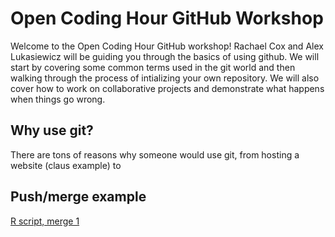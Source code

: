 # Open Coding Hour GitHub Workshop

Welcome to the Open Coding Hour GitHub workshop! 
Rachael Cox and Alex Lukasiewicz will be guiding you through the basics of using github. We will start by covering some common terms used in the git world and then walking through the process of intializing your own repository. 
We will also cover how to work on collaborative projects and demonstrate what happens when things go wrong.

## Why use git? 

There are tons of reasons why someone would use git, from hosting a website (claus example) to 

## Push/merge example

[R script, merge 1](https://htmlpreview.github.io/?https://github.com/rachaelcox/OCH_git_workshop/blob/main/output1.html)
